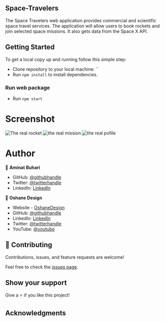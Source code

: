 ## Space-Travelers
The Space Travelers web application provides commercial and scientific space travel services. The application will allow users to book rockets and join selected space missions. It also gets data from the Space X API.
## Getting Started

To get a local copy up and running follow this simple step:

- Clone repository to your local machine: ``
- Run `npm install` to install dependencies.

### Run web package

- Run `npm start`


# Screenshot
![The real rocket](https://user-images.githubusercontent.com/66526480/168384255-dbbb9fbe-d254-4adc-a297-0a801f4a9034.PNG)
![the real mission](https://user-images.githubusercontent.com/66526480/168384276-07c52b05-2b6b-4c5a-815d-d95f5e91f259.PNG)
![the real pofile](https://user-images.githubusercontent.com/66526480/168384271-7094b41b-3ad9-4ab8-8418-713928c2712e.PNG)

# Author

👤 **Aminat Buhari**

- GitHub: [@githubhandle](https://github.com/AminaBuhari)
- Twitter: [@twitterhandle](https://twitter.com/AminaBuhari)
- LinkedIn: [LinkedIn](https://www.linkedin.com/in/aminat-buhari-2a39b2108/)

👤 **Oshane Design**
- Website - [OshaneDesign](https://oshanedesign.github.io/Portfolio/)
- GitHub: [@githubhandle](https://github.com/oshanedesign) 
- LinkedIn: [LinkedIn](https://www.linkedin.com/in/oshane-design-ab2631237)
- Twitter: [@twitterhandle](https://twitter.com/oshanedesign)
- YouTube: [@youtube](https://www.youtube.com/channel/UCKEzfINidt1ob7xTOwIS_cA)

## 🤝 Contributing

Contributions, issues, and feature requests are welcome!

Feel free to check the [issues page](https://github.com/oshanedesign/Space-Travelers/issues).

## Show your support

Give a ⭐️ if you like this project!

## Acknowledgments
